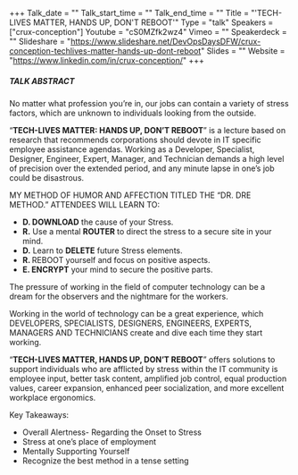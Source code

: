 +++
Talk_date = ""
Talk_start_time = ""
Talk_end_time = ""
Title = "'TECH-LIVES MATTER, HANDS UP, DON'T REBOOT'"
Type = "talk"
Speakers = ["crux-conception"]
Youtube = "cS0MZfk2wz4"
Vimeo = ""
Speakerdeck = ""
Slideshare = "https://www.slideshare.net/DevOpsDaysDFW/crux-conception-techlives-matter-hands-up-dont-reboot"
Slides = ""
Website = "https://www.linkedin.com/in/crux-conception/"
+++

##### TALK ABSTRACT

No matter what profession you’re in, our jobs can contain a variety of stress factors, which are unknown to individuals looking from the outside.

“<strong>TECH-LIVES MATTER: HANDS UP, DON’T REBOOT</strong>” is a lecture based on research that recommends corporations should devote in IT specific employee assistance agendas. Working as a Developer, Specialist, Designer, Engineer, Expert, Manager, and Technician demands a high level of precision over the extended period, and any minute lapse in one’s job could be disastrous.

MY METHOD OF HUMOR AND AFFECTION TITLED THE “DR. DRE METHOD.” ATTENDEES WILL LEARN TO:

* <strong>D. DOWNLOAD</strong> the cause of your Stress.
* <strong>R.</strong> Use a mental <strong>ROUTER</strong> to direct the stress to a secure site in your mind.
* <strong>D.</strong> Learn to <strong>DELETE</strong> future Stress elements.
* <strong>R. </strong>REBOOT yourself and focus on positive aspects.
* <strong>E. ENCRYPT</strong> your mind to secure the positive parts.

The pressure of working in the field of computer technology can be a dream for the observers and the nightmare for the workers.

Working in the world of technology can be a great experience, which DEVELOPERS, SPECIALISTS, DESIGNERS, ENGINEERS, EXPERTS, MANAGERS AND TECHNICIANS create and dive each time they start working.

“<strong>TECH-LIVES MATTER, HANDS UP, DON’T REBOOT</strong>” offers solutions to support individuals who are afflicted by stress within the IT community is employee input, better task content, amplified job control, equal production values, career expansion, enhanced peer socialization, and more excellent workplace ergonomics.

Key Takeaways: 

*  Overall Alertness- Regarding the Onset to Stress 
*  Stress at one’s place of employment 
*  Mentally Supporting Yourself 
*  Recognize the best method in a tense setting